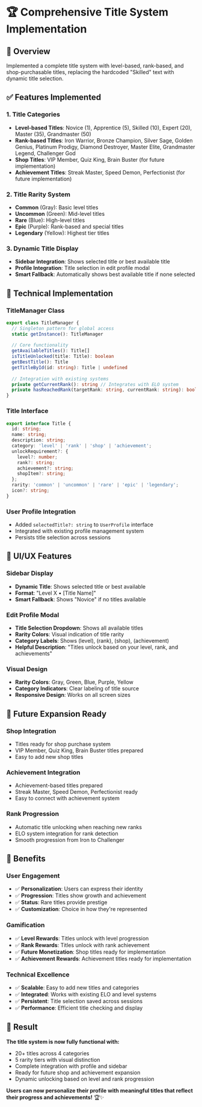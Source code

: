 # 🏆 Comprehensive Title System Implementation

## 🎯 **Overview**
Implemented a complete title system with level-based, rank-based, and shop-purchasable titles, replacing the hardcoded "Skilled" text with dynamic title selection.

## ✅ **Features Implemented**

### **1. Title Categories**
- **Level-based Titles**: Novice (1), Apprentice (5), Skilled (10), Expert (20), Master (35), Grandmaster (50)
- **Rank-based Titles**: Iron Warrior, Bronze Champion, Silver Sage, Golden Genius, Platinum Prodigy, Diamond Destroyer, Master Elite, Grandmaster Legend, Challenger God
- **Shop Titles**: VIP Member, Quiz King, Brain Buster (for future implementation)
- **Achievement Titles**: Streak Master, Speed Demon, Perfectionist (for future implementation)

### **2. Title Rarity System**
- **Common** (Gray): Basic level titles
- **Uncommon** (Green): Mid-level titles
- **Rare** (Blue): High-level titles
- **Epic** (Purple): Rank-based and special titles
- **Legendary** (Yellow): Highest tier titles

### **3. Dynamic Title Display**
- **Sidebar Integration**: Shows selected title or best available title
- **Profile Integration**: Title selection in edit profile modal
- **Smart Fallback**: Automatically shows best available title if none selected

## 🔧 **Technical Implementation**

### **TitleManager Class**
```typescript
export class TitleManager {
  // Singleton pattern for global access
  static getInstance(): TitleManager
  
  // Core functionality
  getAvailableTitles(): Title[]
  isTitleUnlocked(title: Title): boolean
  getBestTitle(): Title
  getTitleById(id: string): Title | undefined
  
  // Integration with existing systems
  private getCurrentRank(): string // Integrates with ELO system
  private hasReachedRank(targetRank: string, currentRank: string): boolean
}
```

### **Title Interface**
```typescript
export interface Title {
  id: string;
  name: string;
  description: string;
  category: 'level' | 'rank' | 'shop' | 'achievement';
  unlockRequirement?: {
    level?: number;
    rank?: string;
    achievement?: string;
    shopItem?: string;
  };
  rarity: 'common' | 'uncommon' | 'rare' | 'epic' | 'legendary';
  icon?: string;
}
```

### **User Profile Integration**
- Added `selectedTitle?: string` to `UserProfile` interface
- Integrated with existing profile management system
- Persists title selection across sessions

## 🎨 **UI/UX Features**

### **Sidebar Display**
- **Dynamic Title**: Shows selected title or best available
- **Format**: "Level X • [Title Name]"
- **Smart Fallback**: Shows "Novice" if no titles available

### **Edit Profile Modal**
- **Title Selection Dropdown**: Shows all available titles
- **Rarity Colors**: Visual indication of title rarity
- **Category Labels**: Shows (level), (rank), (shop), (achievement)
- **Helpful Description**: "Titles unlock based on your level, rank, and achievements"

### **Visual Design**
- **Rarity Colors**: Gray, Green, Blue, Purple, Yellow
- **Category Indicators**: Clear labeling of title source
- **Responsive Design**: Works on all screen sizes

## 🚀 **Future Expansion Ready**

### **Shop Integration**
- Titles ready for shop purchase system
- VIP Member, Quiz King, Brain Buster titles prepared
- Easy to add new shop titles

### **Achievement Integration**
- Achievement-based titles prepared
- Streak Master, Speed Demon, Perfectionist ready
- Easy to connect with achievement system

### **Rank Progression**
- Automatic title unlocking when reaching new ranks
- ELO system integration for rank detection
- Smooth progression from Iron to Challenger

## 🎯 **Benefits**

### **User Engagement**
- ✅ **Personalization**: Users can express their identity
- ✅ **Progression**: Titles show growth and achievement
- ✅ **Status**: Rare titles provide prestige
- ✅ **Customization**: Choice in how they're represented

### **Gamification**
- ✅ **Level Rewards**: Titles unlock with level progression
- ✅ **Rank Rewards**: Titles unlock with rank achievement
- ✅ **Future Monetization**: Shop titles ready for implementation
- ✅ **Achievement Rewards**: Achievement titles ready for implementation

### **Technical Excellence**
- ✅ **Scalable**: Easy to add new titles and categories
- ✅ **Integrated**: Works with existing ELO and level systems
- ✅ **Persistent**: Title selection saved across sessions
- ✅ **Performance**: Efficient title checking and display

## 🎉 **Result**

**The title system is now fully functional with:**
- 20+ titles across 4 categories
- 5 rarity tiers with visual distinction
- Complete integration with profile and sidebar
- Ready for future shop and achievement expansion
- Dynamic unlocking based on level and rank progression

**Users can now personalize their profile with meaningful titles that reflect their progress and achievements!** 🏆✨
